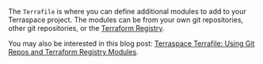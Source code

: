 The `Terrafile` is where you can define additional modules to add to your Terraspace project. The modules can be from your own git repositories, other git repositories, or the [Terraform Registry](https://registry.terraform.io/).

You may also be interested in this blog post: [Terraspace Terrafile: Using Git Repos and Terraform Registry Modules](https://blog.boltops.com/2020/10/18/terraspace-terrafile-using-git-repos-and-terraform-registry-modules).
